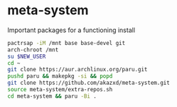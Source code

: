 # meta-system
Important packages for a functioning install

```bash
pactrsap -iM /mnt base base-devel git
arch-chroot /mnt
su $NEW_USER
cd ~
git clone https://aur.archlinux.org/paru.git
pushd paru && makepkg -si && popd
git clone https://github.com/akazxd/meta-system.git
source meta-system/extra-repos.sh
cd meta-system && paru -Bi .
```
